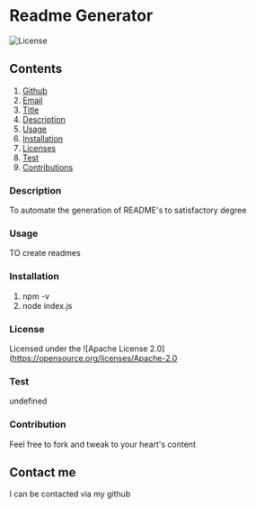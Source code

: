 # Readme Generator
  ![License](https://img.shields.io/badge/license-Apache%202.0-blue.svg)
  ## Contents
  1. [Github](#Github)
  2. [Email](#Email)
  3. [Title](#Title)
  4. [Description](#Description)
  5. [Usage](#Usage)
  6. [Installation](#Installation)
  7. [Licenses](#Licenses)
  8. [Test](#Test)
  9. [Contributions](#Contributions)

  ### Description
 To automate the generation of README's to satisfactory degree

  ### Usage
  TO create readmes

  ### Installation
  1. npm -v
  2. node index.js

  ### License
  Licensed under the ![Apache License 2.0](https://opensource.org/licenses/Apache-2.0

  ### Test
  undefined

  ### Contribution
  Feel free to fork and tweak to your heart's content

  ## Contact me
  I can be contacted via my github
